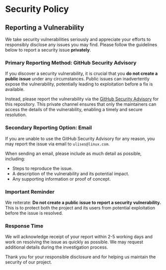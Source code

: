# Security Policy

## Reporting a Vulnerability

We take security vulnerabilities seriously and appreciate your efforts to responsibly disclose any issues you may find. Please follow the guidelines below to report a security issue **privately**.

### Primary Reporting Method: GitHub Security Advisory
If you discover a security vulnerability, it is crucial that you **do not create a public issue** under any circumstances. Public issues can inadvertently expose the vulnerability, potentially leading to exploitation before a fix is available.

Instead, please report the vulnerability via the [GitHub Security Advisory](https://docs.github.com/en/code-security/security-advisories/guidance-on-reporting-and-writing/privately-reporting-a-security-vulnerability) for this repository. This private channel ensures that only the maintainers can access the details of the vulnerability, enabling a timely and secure resolution.

### Secondary Reporting Option: Email
If you are unable to use the GitHub Security Advisory for any reason, you may report the issue via email to `ulises@linux.com`.

When sending an email, please include as much detail as possible, including:
- Steps to reproduce the issue.
- A description of the vulnerability and its potential impact.
- Any supporting information or proof of concept.

### Important Reminder
We reiterate: **Do not create a public issue to report a security vulnerability.** This is to protect both the project and its users from potential exploitation before the issue is resolved.

### Response Time
We will acknowledge receipt of your report within 2-5 working days and work on resolving the issue as quickly as possible. We may request additional details during the investigation process.

Thank you for your responsible disclosure and for helping us maintain the security of our project.